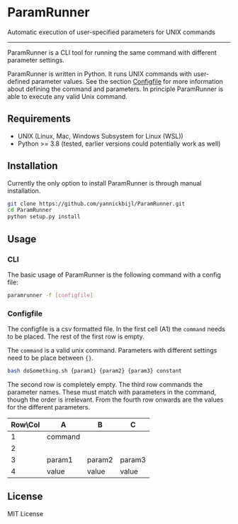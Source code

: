 # ParamRunner
Automatic execution of user-specified parameters for UNIX commands

---
ParamRunner is a CLI tool for running the same command with different parameter settings.

ParamRunner is written in Python.
It runs UNIX commands with user-defined parameter values.
See the section [Configfile](#configfile) for more information about defining the command and parameters. In principle ParamRunner is able to execute any valid Unix command.


## Requirements
 * UNIX (Linux, Mac, Windows Subsystem for Linux (WSL))
 * Python >= 3.8 (tested, earlier versions could potentially work as well)

## Installation
Currently the only option to install ParamRunner is through manual installation.
```bash
git clone https://github.com/yannickbijl/ParamRunner.git
cd ParamRunner
python setup.py install
```

## Usage
### CLI
The basic usage of ParamRunner is the following command with a config file:
```bash
paramrunner -f [configfile]
```

### Configfile
The configfile is a csv formatted file.
In the first cell (A1) the `command` needs to be placed.
The rest of the first row is empty.

The `command` is a valid unix command. Parameters with different settings need to be place between `{}`.
```bash 
bash doSomething.sh {param1} {param2} {param3} constant
```

The second row is completely empty.
The third row commands the parameter names.
These must match with parameters in the command, though the order is irrelevant.
From the fourth row onwards are the values for the different parameters.

| Row\Col | A       | B      | C      |
|---------|---------|--------|--------|
| 1       | command |        |        |
| 2       |         |        |        |
| 3       | param1  | param2 | param3 |
| 4       | value   | value  | value  |

## License
MIT License
